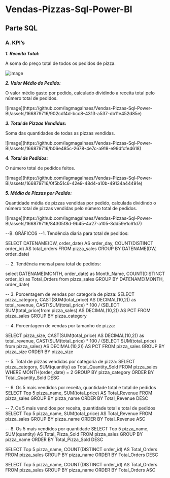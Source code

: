 # Vendas-Pizzas-Sql-Power-BI

## Parte SQL
### A. KPI’s
***1. Receita Total:***
<p>A soma do preço total de todos os pedidos de pizza.</p>

![image](https://github.com/lagmagalhaes/Vendas-Pizzas-Sql-Power-BI/assets/166879716/92463c42-18bb-4258-a3b3-48b0296ac1ec)

***2. Valor Médio do Pedido:***
<p>O valor médio gasto por pedido, calculado dividindo a receita total pelo número total de pedidos.</p>
![image](https://github.com/lagmagalhaes/Vendas-Pizzas-Sql-Power-BI/assets/166879716/902cdf4d-bcc8-4313-a537-db11e452d85e)


***3. Total de Pizzas Vendidas:***
<p>Soma das quantidades de todas as pizzas vendidas.</p>
![image](https://github.com/lagmagalhaes/Vendas-Pizzas-Sql-Power-BI/assets/166879716/b06e485c-2678-4e7c-a919-e99dfcfe4618)


***4. Total de Pedidos:***
<p>O número total de pedidos feitos.</p>
![image](https://github.com/lagmagalhaes/Vendas-Pizzas-Sql-Power-BI/assets/166879716/0f5b51c6-42e9-48d4-a10b-49134a44491e)


***5. Média de Pizzas por Pedido:***
<p>Quantidade média de pizzas vendidas por pedido, calculada dividindo o número 
total de pizzas vendidas pelo número total de pedidos.</p>
![image](https://github.com/lagmagalhaes/Vendas-Pizzas-Sql-Power-BI/assets/166879716/84305f8d-9b45-4a27-a105-3dd59e1c61d7)




--B. GRÁFICOS
--1. Tendência diaria para total de pedidos:

SELECT DATENAME(DW, order_date) AS order_day,
COUNT(DISTINCT order_id) AS total_orders 
FROM pizza_sales
GROUP BY DATENAME(DW, order_date)

-- 2. Tendência mensal para total de pedidos:

select DATENAME(MONTH,
order_date) as Month_Name, 
COUNT(DISTINCT order_id) as Total_Orders
from pizza_sales
GROUP BY DATENAME(MONTH, order_date)

-- 3. Porcentagem de vendas por categoria de pizza:
SELECT pizza_category, 
CAST(SUM(total_price) AS DECIMAL(10,2)) as total_revenue,
CAST(SUM(total_price) * 100 / (SELECT SUM(total_price)from pizza_sales) AS DECIMAL(10,2)) AS PCT
FROM pizza_sales
GROUP BY pizza_category



-- 4. Porcentagem de vendas por tamanho de pizza:

SELECT pizza_size,
CAST(SUM(total_price) AS DECIMAL(10,2)) as total_revenue,
CAST(SUM(total_price) * 100 / (SELECT SUM(total_price) from pizza_sales) AS DECIMAL(10,2)) AS PCT
FROM pizza_sales
GROUP BY pizza_size
ORDER BY pizza_size



-- 5. Total de pizzas vendidas por categoria de pizza:
SELECT pizza_category,
SUM(quantity) as Total_Quantity_Sold
FROM pizza_sales
WHERE MONTH(order_date) = 2
GROUP BY pizza_category
ORDER BY Total_Quantity_Sold DESC

-- 6. Os 5 mais vendidos por receita, quantidade total e total de pedidos
SELECT Top 5 pizza_name, SUM(total_price) AS Total_Revenue
FROM pizza_sales
GROUP BY pizza_name
ORDER BY Total_Revenue DESC


-- 7. Os 5 mais vendidos por receita, quantidade total e total de pedidos
SELECT Top 5 pizza_name, SUM(total_price) AS Total_Revenue
FROM pizza_sales
GROUP BY pizza_name
ORDER BY Total_Revenue ASC

-- 8. Os 5 mais vendidos por quantidade
SELECT Top 5 pizza_name, SUM(quantity) AS Total_Pizza_Sold
FROM pizza_sales
GROUP BY pizza_name
ORDER BY Total_Pizza_Sold DESC

SELECT Top 5 pizza_name, COUNT(DISTINCT order_id) AS Total_Orders
FROM pizza_sales
GROUP BY pizza_name
ORDER BY Total_Orders DESC

SELECT Top 5 pizza_name, COUNT(DISTINCT order_id) AS Total_Orders
FROM pizza_sales
GROUP BY pizza_name
ORDER BY Total_Orders ASC
